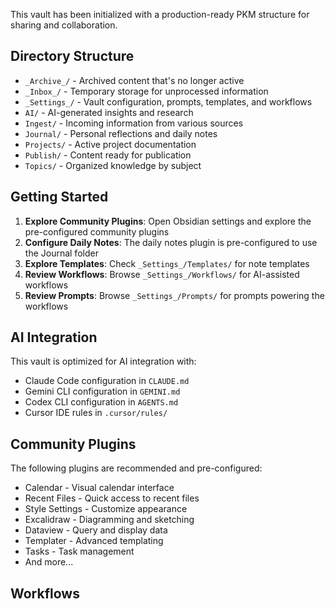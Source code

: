 This vault has been initialized with a production-ready PKM structure for sharing and collaboration.

## Directory Structure

- `_Archive_/` - Archived content that's no longer active
- `_Inbox_/` - Temporary storage for unprocessed information
- `_Settings_/` - Vault configuration, prompts, templates, and workflows
- `AI/` - AI-generated insights and research
- `Ingest/` - Incoming information from various sources
- `Journal/` - Personal reflections and daily notes
- `Projects/` - Active project documentation
- `Publish/` - Content ready for publication
- `Topics/` - Organized knowledge by subject

## Getting Started

1. **Explore Community Plugins**: 
   Open Obsidian settings and explore the pre-configured community plugins
2. **Configure Daily Notes**: 
   The daily notes plugin is pre-configured to use the Journal folder
3. **Explore Templates**: 
   Check `_Settings_/Templates/` for note templates
4. **Review Workflows**: 
   Browse `_Settings_/Workflows/` for AI-assisted workflows
5. **Review Prompts**: 
   Browse `_Settings_/Prompts/` for prompts powering the workflows

## AI Integration
This vault is optimized for AI integration with:
- Claude Code configuration in `CLAUDE.md`
- Gemini CLI configuration in `GEMINI.md` 
- Codex CLI configuration in `AGENTS.md` 
- Cursor IDE rules in `.cursor/rules/`

## Community Plugins
The following plugins are recommended and pre-configured:
- Calendar - Visual calendar interface
- Recent Files - Quick access to recent files
- Style Settings - Customize appearance
- Excalidraw - Diagramming and sketching
- Dataview - Query and display data
- Templater - Advanced templating
- Tasks - Task management
- And more...

## Workflows


